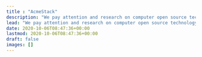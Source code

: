 ```yaml
---
title : "AcmeStack"
description: "We pay attention and research on computer open source technology, and aim to use open source to give back to open source."
lead: "We pay attention and research on computer open source technology, and aim to use open source to give back to open source."
date: 2020-10-06T08:47:36+00:00
lastmod: 2020-10-06T08:47:36+00:00
draft: false
images: []
---
```

